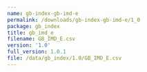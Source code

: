```yaml
---
name: gb-index-gb-imd-e
permalink: /downloads/gb-index-gb-imd-e/1_0
package: gb_index
title: gb_imd_e
filename: GB_IMD_E.csv
version: '1.0'
full_version: 1.0.1
file: /data/gb_index/1.0/GB_IMD_E.csv
---
```


